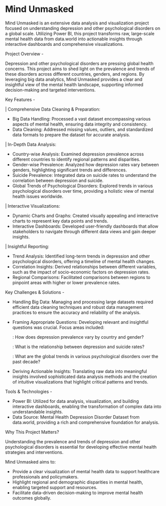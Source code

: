 # Mind Unmasked 
Mind Unmasked is an extensive data analysis and visualization project focused on understanding depression and other psychological disorders on a global scale. Utilizing Power BI, this project transforms raw, large-scale mental health data from data.world into actionable insights through interactive dashboards and comprehensive visualizations.

Project Overview -

Depression and other psychological disorders are pressing global health concerns. This project aims to shed light on the prevalence and trends of these disorders across different countries, genders, and regions. By leveraging big data analytics, Mind Unmasked provides a clear and insightful view of the mental health landscape, supporting informed decision-making and targeted interventions.

Key Features -

| Comprehensive Data Cleaning & Preparation:
- Big Data Handling: Processed a vast dataset encompassing various aspects of mental health, ensuring data integrity and consistency.
- Data Cleaning: Addressed missing values, outliers, and standardized data formats to prepare the dataset for accurate analysis.

| In-Depth Data Analysis:
- Country-wise Analysis: Examined depression prevalence across different countries to identify regional patterns and disparities.
- Gender-wise Prevalence: Analyzed how depression rates vary between genders, highlighting significant trends and differences.
- Suicide Prevalence: Integrated data on suicide rates to understand the correlation between depression and suicide.
- Global Trends of Psychological Disorders: Explored trends in various psychological disorders over time, providing a holistic view of mental health issues worldwide.

| Interactive Visualizations:
- Dynamic Charts and Graphs: Created visually appealing and interactive charts to represent key data points and trends.
- Interactive Dashboards: Developed user-friendly dashboards that allow stakeholders to navigate through different data views and gain deeper insights.

| Insightful Reporting:
- Trend Analysis: Identified long-term trends in depression and other psychological disorders, offering a timeline of mental health changes.
- Correlation Insights: Derived relationships between different variables, such as the impact of socio-economic factors on depression rates.
- Regional Comparisons: Facilitated comparisons between regions to pinpoint areas with higher or lower prevalence rates.

Key Challenges & Solutions -
- Handling Big Data: Managing and processing large datasets required efficient data cleaning techniques and robust data management practices to ensure the accuracy and reliability of the analysis.
- Framing Appropriate Questions: Developing relevant and insightful questions was crucial. Focus areas included:
  
  : How does depression prevalence vary by country and gender?
  
  : What is the relationship between depression and suicide rates?
  
  : What are the global trends in various psychological disorders over the past decade?
- Deriving Actionable Insights: Translating raw data into meaningful insights involved sophisticated data analysis methods and the creation of intuitive visualizations that highlight critical patterns and trends.

Tools & Technologies -
- Power BI: Utilized for data analysis, visualization, and building interactive dashboards, enabling the transformation of complex data into understandable insights.
- Data Source: Mental Health Depression Disorder Dataset from data.world, providing a rich and comprehensive foundation for analysis.

Why This Project Matters?

Understanding the prevalence and trends of depression and other psychological disorders is essential for developing effective mental health strategies and interventions. 

Mind Unmasked aims to:
- Provide a clear visualization of mental health data to support healthcare professionals and policymakers.
- Highlight regional and demographic disparities in mental health, enabling targeted support and resources.
- Facilitate data-driven decision-making to improve mental health outcomes globally.
